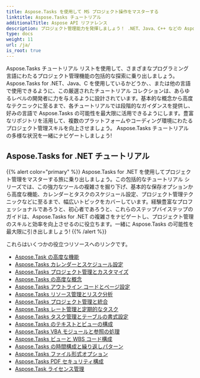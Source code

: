 ```yaml
---
title: Aspose.Tasks を使用して MS プロジェクト操作をマスターする
linktitle: Aspose.Tasks チュートリアル
additionalTitle: Aspose API リファレンス
description: プロジェクト管理能力を発揮しましょう！ .NET、Java、C++ などの Aspose.Tasks チュートリアルをご覧ください。複数の言語にわたるスキルを簡単に向上させます。
type: docs
weight: 11
url: /ja/
is_root: true
---
```


Aspose.Tasks チュートリアル リストを使用して、さまざまなプログラミング言語にわたるプロジェクト管理機能の包括的な探索に乗り出しましょう。 Aspose.Tasks for .NET、Java、C を使用しているかどうか、、または他の言語で使用できるように、この厳選されたチュートリアル コレクションは、あらゆるレベルの開発者に力を与えるように設計されています。基本的な概念から高度なテクニックに至るまで、各チュートリアルでは段階的なガイダンスを提供し、好みの言語で Aspose.Tasks の可能性を最大限に活用できるようにします。豊富なリポジトリを活用して、複数のプラットフォームやコーディング環境にわたるプロジェクト管理スキルを向上させましょう。 Aspose.Tasks チュートリアルの多様な状況を一緒にナビゲートしましょう!

## Aspose.Tasks for .NET チュートリアル
{{% alert color="primary" %}}
Aspose.Tasks for .NET を使用してプロジェクト管理をマスターする旅に乗り出しましょう。この包括的なチュートリアル シリーズでは、この強力なツールの複雑さを掘り下げ、基本的な保存オプションから高度な機能、カレンダーとタスクのスケジュール設定、プロジェクト管理テクニックなどに至るまで、幅広いトピックをカバーしています。経験豊富なプロフェッショナルであろうと、初心者であろうと、これらのステップバイステップのガイドは、Aspose.Tasks for .NET の複雑さをナビゲートし、プロジェクト管理のスキルと効率を向上させるのに役立ちます。一緒に Aspose.Tasks の可能性を最大限に引き出しましょう!
{{% /alert %}}

これらはいくつかの役立つリソースへのリンクです。
 
- [Aspose.Task の高度な機能](./net/advanced-features/)
- [Aspose.Tasks カレンダーとスケジュール設定](./net/calendar-scheduling/)
- [Aspose.Tasks プロジェクト管理とカスタマイズ](./net/tasks-project-management/)
- [Aspose.Tasks の高度な概念](./net/advanced-concepts/)
- [Aspose.Tasks アウトライン コードとページ設定](./net/outline-code-page-settings/)
- [Aspose.Tasks リソース管理とリスク分析](./net/resource-risk-analysis/)
- [Aspose.Tasks プロジェクト管理と統合](./net/project-management-integration/)
- [Aspose.Tasks レート管理と定期的なタスク](./net/rate-recurring-tasks/)
- [Aspose.Tasks タスク管理とテーブルの書式設定](./net/task-table-management/)
- [Aspose.Tasks のテキストとビューの構成](./net/text-view-configuration/)
- [Aspose.Tasks VBA モジュールと参照の処理](./net/vba-module-reference/)
- [Aspose.Tasks ビューと WBS コード構成](./net/view-wbs-code-configuration/)
- [Aspose.Tasks の時間構成と繰り返しパターン](./net/time-recurrence-configuration/)
- [Aspose.Tasks ファイル形式オプション](./net/file-format-options/)
- [Aspose.Tasks PDF セキュリティ構成](./net/pdf-security-configuration/)
- [Aspose.Task ライセンス管理](./net/license-management/)
